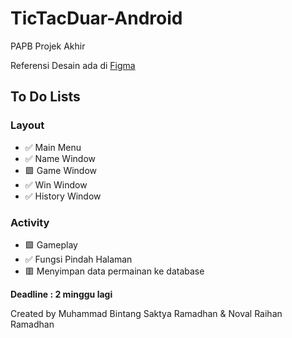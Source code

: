 # TicTacDuar-Android
PAPB Projek Akhir

Referensi Desain ada di [Figma](https://www.figma.com/file/BngUlG3CqpxcpFbMbrGUnu/Tic-tac-duar?type=design&node-id=0-1&mode=design&t=ODtLRnmWahPp28tx-0)

## To Do Lists
### Layout
- ✅ Main Menu
- ✅ Name Window
- 🟪 Game Window
- ✅ Win Window
- ✅ History Window

### Activity
- 🟪 Gameplay
- ✅ Fungsi Pindah Halaman
- 🟥 Menyimpan data permainan ke database

**Deadline : 2 minggu lagi**



Created by Muhammad Bintang Saktya Ramadhan & Noval Raihan Ramadhan
